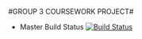 #GROUP 3 COURSEWORK PROJECT#

- Master Build Status   [![Build Status](https://travis-ci.com/AndrewC55/Group3Coursework.svg?branch=master)](https://travis-ci.com/AndrewC55/Group3Coursework)